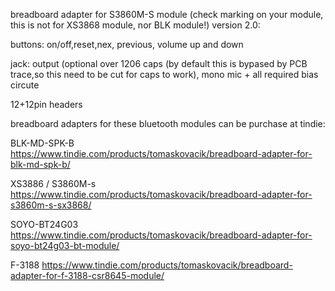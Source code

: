 breadboard adapter for S3860M-S module (check marking on your module, this is not for XS3868 module, nor BLK module!)
 version 2.0:

buttons: on/off,reset,nex, previous, volume up and down

jack: output (optional over 1206 caps (by default this is bypased by PCB trace,so this  need to be cut for caps to work), mono mic + all required bias circute

12+12pin headers


breadboard adapters for these bluetooth modules can be purchase at tindie:

BLK-MD-SPK-B https://www.tindie.com/products/tomaskovacik/breadboard-adapter-for-blk-md-spk-b/

XS3886 / S3860M-s https://www.tindie.com/products/tomaskovacik/breadboard-adapter-for-s3860m-s-sx3868/

SOYO-BT24G03 https://www.tindie.com/products/tomaskovacik/breadboard-adapter-for-soyo-bt24g03-bt-module/

F-3188 https://www.tindie.com/products/tomaskovacik/breadboard-adapter-for-f-3188-csr8645-module/

